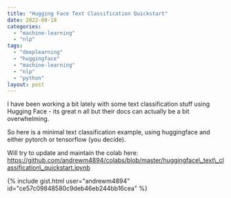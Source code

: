 ```yaml
---
title: "Hugging Face Text Classification Quickstart"
date: 2022-08-18
categories: 
  - "machine-learning"
  - "nlp"
tags: 
  - "deeplearning"
  - "huggingface"
  - "machine-learning"
  - "nlp"
  - "python"
layout: post
---
```


I have been working a bit lately with some text classification stuff using Hugging Face - its great n all but their docs can actually be a bit overwhelming.

So here is a minimal text classification example, using huggingface and either pytorch or tensorflow (you decide).

Will try to update and maintain the colab here: https://github.com/andrewm4894/colabs/blob/master/huggingface\_text\_classification\_quickstart.ipynb

{% include gist.html user="andrewm4894" id="ce57c09848580c9deb46eb244bb16cea" %}

